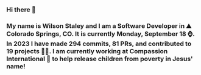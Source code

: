 ### Hi there 👋

### My name is Wilson Staley and I am a Software Developer in ⛰ Colorado Springs, CO.  It is currently Monday, September 18 ⌚. In 2023 I have made 294 commits, 81 PRs, and contributed to 19 projects 👨‍💻. I am currently working at Compassion International 🏢 to help release children from poverty in Jesus' name!